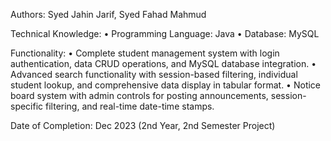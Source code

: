 Authors: Syed Jahin Jarif, Syed Fahad Mahmud


Technical Knowledge:
	•	Programming Language: Java
	•	Database: MySQL

  
Functionality:
	•	Complete student management system with login authentication, data CRUD operations, and MySQL database integration.
	•	Advanced search functionality with session-based filtering, individual student lookup, and comprehensive data display in tabular format.
	•	Notice board system with admin controls for posting announcements, session-specific filtering, and real-time date-time stamps.


Date of Completion: Dec 2023 (2nd Year, 2nd Semester Project)
